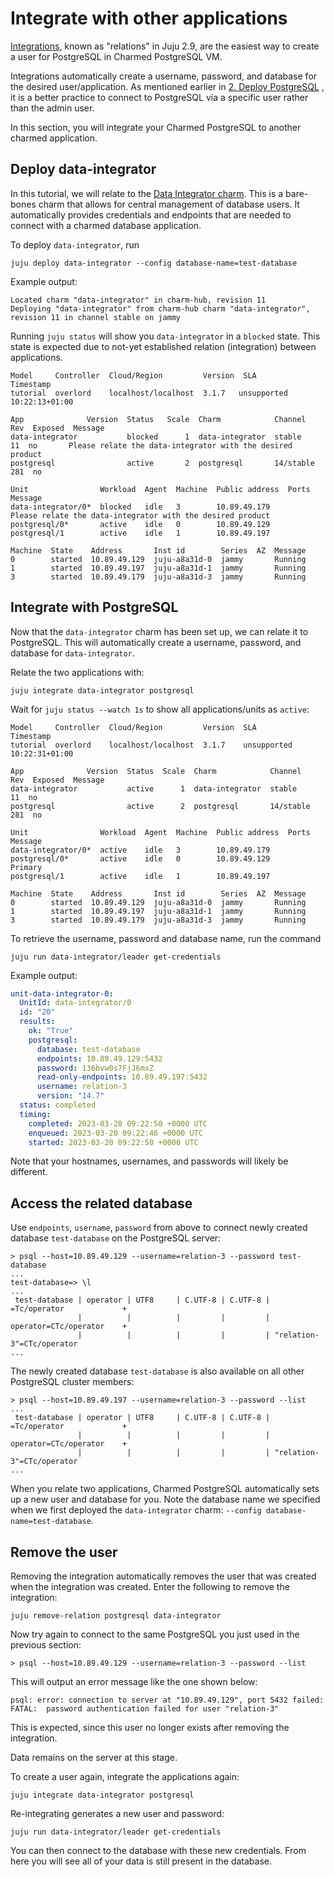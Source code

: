 # Integrate with other applications

[Integrations](https://juju.is/docs/sdk/integration), known as "relations" in Juju 2.9, are the easiest way to create a user for PostgreSQL in Charmed PostgreSQL VM. 

Integrations automatically create a username, password, and database for the desired user/application. As mentioned earlier in [2. Deploy PostgreSQL](/tutorial/2-deploy-postgresql) , it is a better practice to connect to PostgreSQL via a specific user rather than the admin user.

In this section, you will integrate your Charmed PostgreSQL to another charmed application.

## Deploy data-integrator

In this tutorial, we will relate to the [Data Integrator charm](https://charmhub.io/data-integrator). This is a bare-bones charm that allows for central management of database users. It automatically provides credentials and endpoints that are needed to connect with a charmed database application.

To deploy `data-integrator`, run

```shell
juju deploy data-integrator --config database-name=test-database
```
Example output:
```
Located charm "data-integrator" in charm-hub, revision 11
Deploying "data-integrator" from charm-hub charm "data-integrator", revision 11 in channel stable on jammy
```

Running `juju status` will show you `data-integrator` in a `blocked` state. This state is expected due to not-yet established relation (integration) between applications.
```
Model     Controller  Cloud/Region         Version  SLA          Timestamp
tutorial  overlord    localhost/localhost  3.1.7   unsupported  10:22:13+01:00

App              Version  Status   Scale  Charm            Channel    Rev  Exposed  Message
data-integrator           blocked      1  data-integrator  stable      11  no       Please relate the data-integrator with the desired product
postgresql                active       2  postgresql       14/stable  281  no       

Unit                Workload  Agent  Machine  Public address  Ports  Message
data-integrator/0*  blocked   idle   3        10.89.49.179           Please relate the data-integrator with the desired product
postgresql/0*       active    idle   0        10.89.49.129           
postgresql/1        active    idle   1        10.89.49.197           

Machine  State    Address       Inst id        Series  AZ  Message
0        started  10.89.49.129  juju-a8a31d-0  jammy       Running
1        started  10.89.49.197  juju-a8a31d-1  jammy       Running
3        started  10.89.49.179  juju-a8a31d-3  jammy       Running
```

## Integrate with PostgreSQL

Now that the `data-integrator` charm has been set up, we can relate it to PostgreSQL. This will automatically create a username, password, and database for `data-integrator`.

Relate the two applications with:
```shell
juju integrate data-integrator postgresql
```
Wait for `juju status --watch 1s` to show all applications/units as `active`:
```
Model     Controller  Cloud/Region         Version  SLA          Timestamp
tutorial  overlord    localhost/localhost  3.1.7    unsupported  10:22:31+01:00

App              Version  Status  Scale  Charm            Channel    Rev  Exposed  Message
data-integrator           active      1  data-integrator  stable      11  no       
postgresql                active      2  postgresql       14/stable  281  no       

Unit                Workload  Agent  Machine  Public address  Ports  Message
data-integrator/0*  active    idle   3        10.89.49.179           
postgresql/0*       active    idle   0        10.89.49.129           Primary
postgresql/1        active    idle   1        10.89.49.197           

Machine  State    Address       Inst id        Series  AZ  Message
0        started  10.89.49.129  juju-a8a31d-0  jammy       Running
1        started  10.89.49.197  juju-a8a31d-1  jammy       Running
3        started  10.89.49.179  juju-a8a31d-3  jammy       Running
```

To retrieve the username, password and database name, run the command
```shell
juju run data-integrator/leader get-credentials
```

Example output:
```yaml
unit-data-integrator-0:
  UnitId: data-integrator/0
  id: "20"
  results:
    ok: "True"
    postgresql:
      database: test-database
      endpoints: 10.89.49.129:5432
      password: 136bvw0s7FjJ6mxZ
      read-only-endpoints: 10.89.49.197:5432
      username: relation-3
      version: "14.7"
  status: completed
  timing:
    completed: 2023-03-20 09:22:50 +0000 UTC
    enqueued: 2023-03-20 09:22:46 +0000 UTC
    started: 2023-03-20 09:22:50 +0000 UTC
```
Note that your hostnames, usernames, and passwords will likely be different.

## Access the related database

Use `endpoints`, `username`, `password` from above to connect newly created database `test-database` on the PostgreSQL server:
```shell
> psql --host=10.89.49.129 --username=relation-3 --password test-database
...
test-database=> \l
...
 test-database | operator | UTF8     | C.UTF-8 | C.UTF-8 | =Tc/operator             +
               |          |          |         |         | operator=CTc/operator    +
               |          |          |         |         | "relation-3"=CTc/operator
...
```

The newly created database `test-database` is also available on all other PostgreSQL cluster members:
```shell
> psql --host=10.89.49.197 --username=relation-3 --password --list
...
 test-database | operator | UTF8     | C.UTF-8 | C.UTF-8 | =Tc/operator             +
               |          |          |         |         | operator=CTc/operator    +
               |          |          |         |         | "relation-3"=CTc/operator
...
```

When you relate two applications, Charmed PostgreSQL automatically sets up a new user and database for you.
Note the database name we specified when we first deployed the `data-integrator` charm: `--config database-name=test-database`.

## Remove the user

Removing the integration automatically removes the user that was created when the integration was created. Enter the following to remove the integration:
```shell
juju remove-relation postgresql data-integrator
```

Now try again to connect to the same PostgreSQL you just used in the previous section:

```shell
> psql --host=10.89.49.129 --username=relation-3 --password --list
```

This will output an error message like the one shown below:
```
psql: error: connection to server at "10.89.49.129", port 5432 failed: FATAL:  password authentication failed for user "relation-3"
```
This is expected, since this user no longer exists after removing the integration.

Data remains on the server at this stage.

To create a user again, integrate the applications again:
```shell
juju integrate data-integrator postgresql
```
Re-integrating generates a new user and password:
```shell
juju run data-integrator/leader get-credentials
```
You can then connect to the database with these new credentials.
From here you will see all of your data is still present in the database.

